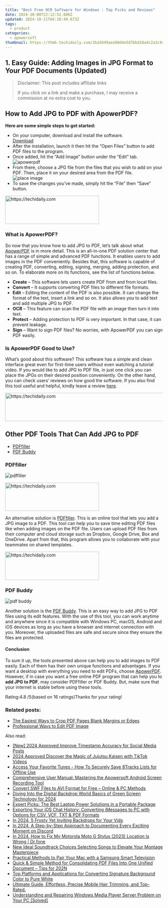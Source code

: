 ```yaml
---
title: "Best Free OCR Software for Windows : Top Picks and Reviews"
date: 2024-10-08T22:12:52.606Z
updated: 2024-10-11T04:18:49.673Z
tags:
  - product
categories:
  - apowersoft
thumbnail: https://thmb.techidaily.com/2ba5849aea90d4e5d7bbd18adc2a2c9c0f1eeac29f573eb68f13f17cdd7b780f.jpg
---
```


## 1. Easy Guide: Adding Images in JPG Format to Your PDF Documents (Updated)

>  Disclaimer: This post includes affiliate links
>
>  If you click on a link and make a purchase, I may receive a commission at no extra cost to you.
>

## How to Add JPG to PDF with ApowerPDF?

**Here are some simple steps to get started:**

* On your computer, download and install the software.  
[Download](https://tools.techidaily.com/apowersoft/products/)
* After the installation, launch it then hit the “Open Files” button to add PDF files to the program.
* Once added, hit the “Add Image” button under the “Edit” tab.  
![apowerpdf](https://www.apowersoft.com//webusupload.aoscdn.com/apowercom/wp-content/uploads/2020/07/add-image.jpg.webp)
* From there, choose a JPG file from the files that you wish to add on your PDF. Then, place it on your desired area from the PDF file.  
![place image](https://www.apowersoft.com//webusupload.aoscdn.com/apowercom/wp-content/uploads/2020/07/place-jpg.jpg.webp)
* To save the changes you’ve made, simply hit the “File” then “Save” button.

<!-- affiliate ads begin -->
<a href="https://laganoo.pxf.io/c/5597632/1528689/16446" target="_top" id="1528689">
  <img src="//a.impactradius-go.com/display-ad/16446-1528689" border="0" alt="https://techidaily.com" width="300" height="90"/>
</a>
<img height="0" width="0" src="https://laganoo.pxf.io/i/5597632/1528689/16446" style="position:absolute;visibility:hidden;" border="0" />
<!-- affiliate ads end -->

### What is ApowerPDF?

So now that you know how to add JPG to PDF, let’s talk about what [ApowerPDF](https://tools.techidaily.com/apowersoft/apower-pdf/) is in more detail. This is an all-in-one PDF solution center that has a range of simple and advanced PDF functions. It enables users to add images in the PDF conveniently. Besides that, this software is capable of creating PDF, converting, editing, signing, merging, adding protection, and so on. To elaborate more on its functions, see the list of functions below.

* **Create** – This software lets users create PDF from and from local files.
* **Convert** – It supports converting PDF files to different file formats.
* **Edit**  – Editing the content of the PDF is also possible. It can change the format of the text, insert a link and so on. It also allows you to add text and add multiple JPG to PDF.
* **OCR** – This feature can scan the PDF file with an image then turn it into text.
* **Protect** – Adding protection to PDF is very important. In that case, it can prevent leakage.
* **Sign** – Want to sign PDF files? No worries, with ApowerPDF you can sign PDF easily.

### Is ApowerPDF Good to Use?

What’s good about this software? This software has a simple and clean interface great even for first-time users without even watching a tutorial video. If you would like to add JPG to PDF file, in just one click you can place the JPGs on their desired position conveniently. On the other hand, you can check users’ reviews on how good the software. If you also find this tool useful and helpful, kindly leave a review [here](https://www.g2crowd.com/products/apowerpdf/reviews).

<!-- affiliate ads begin -->
<a href="https://review-au.sjv.io/c/5597632/2098702/14409" target="_top" id="2098702">
  <img src="//a.impactradius-go.com/display-ad/14409-2098702" border="0" alt="https://techidaily.com" width="728" height="90"/>
</a>
<img height="0" width="0" src="https://review-au.sjv.io/i/5597632/2098702/14409" style="position:absolute;visibility:hidden;" border="0" />
<!-- affiliate ads end -->

## Other PDF Tools That Can Add JPG to PDF

* [PDFfiller](https://tools.techidaily.com/apowersoft/products/)
* [PDF Buddy](https://tools.techidaily.com/apowersoft/products/)

### PDFfiller

![pdffiller](https://www.apowersoft.com//webusupload.aoscdn.com/apowercom/wp-content/uploads/2020/07/add-image-pdffiller.jpg.webp)

<!-- affiliate ads begin -->
<a href="https://aligracehair.sjv.io/c/5597632/1885943/19272" target="_top" id="1885943">
  <img src="//a.impactradius-go.com/display-ad/19272-1885943" border="0" alt="https://techidaily.com" width="300" height="90"/>
</a>
<img height="0" width="0" src="https://aligracehair.sjv.io/i/5597632/1885943/19272" style="position:absolute;visibility:hidden;" border="0" />
<!-- affiliate ads end -->

An alternative solution is [PDFfiller](https://www.pdffiller.com/en/categories/add-image.htm). This is an online tool that lets you add a JPG image to a PDF. This tool can help you to save time editing PDF files like when adding images on the PDF file. Users can upload PDF files from their computer and cloud storage such as Dropbox, Google Drive, Box and OneDrive. Apart from that, this program allows you to collaborate with your teammates on shared templates.

<!-- affiliate ads begin -->
<a href="https://aligracehair.sjv.io/c/5597632/2135400/19272" target="_top" id="2135400">
  <img src="//a.impactradius-go.com/display-ad/19272-2135400" border="0" alt="https://techidaily.com" width="300" height="90"/>
</a>
<img height="0" width="0" src="https://aligracehair.sjv.io/i/5597632/2135400/19272" style="position:absolute;visibility:hidden;" border="0" />
<!-- affiliate ads end -->

### PDF Buddy

![pdf buddy](https://www.apowersoft.com//webusupload.aoscdn.com/apowercom/wp-content/uploads/2020/07/add-jpg-using-pdfbuddy.jpg.webp)

Another solution is the [PDF Buddy](https://www.pdfbuddy.com/how-to/add-image-to-pdf). This is an easy way to add JPG to PDF files using its edit features. With the use of this tool, you can work anytime and anywhere since it is compatible with Windows PC, macOS, Android and iOS devices as long as you have a browser and internet connection with you. Moreover, the uploaded files are safe and secure since they ensure the files are protected.

#### Conclusion

To sum it up, the tools presented above can help you to add images to PDF easily. Each of them has their own unique functions and advantages. If you want a desktop with everything you need to edit PDFs, choose [ApowerPDF](https://tools.techidaily.com/apowersoft/apower-pdf/). However, if in case you want a free online PDF program that can help you to **add JPG to PDF**, may consider PDFfiller or PDF Buddy. But, make sure that your internet is stable before using these tools.

Rating:4.8 /5(based on 16 ratings)Thanks for your rating!

### Related posts:

* [The Easiest Ways to Crop PDF Pages Blank Margins or Edges](https://tools.techidaily.com/apowersoft/apower-pdf/)
* [Professional Ways to Edit PDF Image](https://tools.techidaily.com/apowersoft/apower-pdf/)

<ins class="adsbygoogle"
     style="display:block"
     data-ad-format="autorelaxed"
     data-ad-client="ca-pub-7571918770474297"
     data-ad-slot="1223367746"></ins>

<ins class="adsbygoogle"
     style="display:block"
     data-ad-client="ca-pub-7571918770474297"
     data-ad-slot="8358498916"
     data-ad-format="auto"
     data-full-width-responsive="true"></ins>

<span class="atpl-alsoreadstyle">Also read:</span>
<div><ul>
<li><a href="https://facebook-clips.techidaily.com/new-2024-approved-improve-timestamp-accuracy-for-social-media-posts/"><u>[New] 2024 Approved Improve Timestamp Accuracy for Social Media Posts</u></a></li>
<li><a href="https://tiktok-clips.techidaily.com/2024-approved-discover-the-magic-of-jujutsu-kaisen-with-tiktok-videos/"><u>2024 Approved Discover the Magic of Jujutsu Kaisen with TikTok Videos</u></a></li>
<li><a href="https://win-webster.techidaily.com/access-your-favorite-tunes-how-to-securely-save-8tracks-lists-for-offline-use/"><u>Access Your Favorite Tunes - How To Securely Save 8Tracks Lists for Offline Use</u></a></li>
<li><a href="https://win-webster.techidaily.com/comprehensive-user-manual-mastering-the-apowersoft-android-screen-recording-tool/"><u>Comprehensive User Manual: Mastering the Apowersoft Android Screen Recording Tool</u></a></li>
<li><a href="https://win-webster.techidaily.com/convert-swf-files-to-avi-format-for-free-online-and-pc-methods/"><u>Convert SWF Files to AVI Format for Free – Online & PC Methods</u></a></li>
<li><a href="https://article-tips.techidaily.com/diving-into-the-digital-backdrop-world-basics-of-green-screen-technology-for-2024/"><u>Diving Into the Digital Backdrop World Basics of Green Screen Technology for 2024</u></a></li>
<li><a href="https://buynow-reviews.techidaily.com/expert-picks-the-best-laptop-power-solutions-in-a-portable-package/"><u>Expert Picks: The Best Laptop Power Solutions in a Portable Package</u></a></li>
<li><a href="https://win-webster.techidaily.com/exporting-your-ios-chat-history-converting-imessages-to-pc-with-options-for-csv-vcf-txt-and-pdf-formats/"><u>Exporting Your iOS Chat History: Converting iMessages to PC with Options for CSV, VCF, TXT & PDF Formats</u></a></li>
<li><a href="https://youtube-tips.techidaily.com/24-5-frosty-yet-inviting-backdrops-for-your-vids/"><u>In 2024, 5 Frosty Yet Inviting Backdrops for Your Vids</u></a></li>
<li><a href="https://screen-mirroring-recording.techidaily.com/in-2024-a-step-by-step-approach-to-documenting-every-exciting-moment-on-discord/"><u>In 2024, A Step-by-Step Approach to Documenting Every Exciting Moment on Discord</u></a></li>
<li><a href="https://review-topics.techidaily.com/in-2024-how-to-fix-my-motorola-moto-g-stylus-2023-location-is-wrong-drfone-by-drfone-virtual-android/"><u>In 2024, How to Fix My Motorola Moto G Stylus (2023) Location Is Wrong | Dr.fone</u></a></li>
<li><a href="https://sound-optimizing.techidaily.com/new-ideal-soundtrack-choices-selecting-songs-to-elevate-your-montage-masterpiece/"><u>New Ideal Soundtrack Choices Selecting Songs to Elevate Your Montage Masterpiece</u></a></li>
<li><a href="https://win-webster.techidaily.com/practical-methods-to-pair-your-mac-with-a-samsung-smart-television/"><u>Practical Methods to Pair Your Mac with a Samsung Smart Television</u></a></li>
<li><a href="https://win-webster.techidaily.com/quick-and-simple-method-for-consolidating-pdf-files-into-one-unified-document-tips-for-202n/"><u>Quick & Simple Method for Consolidating PDF Files Into One Unified Document – Tips for 202N</u></a></li>
<li><a href="https://win-webster.techidaily.com/top-platforms-and-applications-for-converting-signature-background-color-to-pure-white/"><u>Top Platforms and Applications for Converting Signature Background Color to Pure White</u></a></li>
<li><a href="https://win-webster.techidaily.com/ultimate-guide-effortless-precise-mobile-hair-trimming-and-top-rated/"><u>Ultimate Guide, Effortless, Precise Mobile Hair Trimming, and Top-Rated.</u></a></li>
<li><a href="https://win-howtos.techidaily.com/understanding-and-repairing-windows-media-player-server-problem-on-your-pc-solved/"><u>Understanding and Repairing Windows Media Player Server Problem on Your PC [Solved]</u></a></li>
</ul></div>

